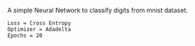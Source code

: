 A simple Neural Network to classify digits from mnist dataset.

	Loss = Cross Entropy
	Optimizer = Adadelta
	Epochs = 20